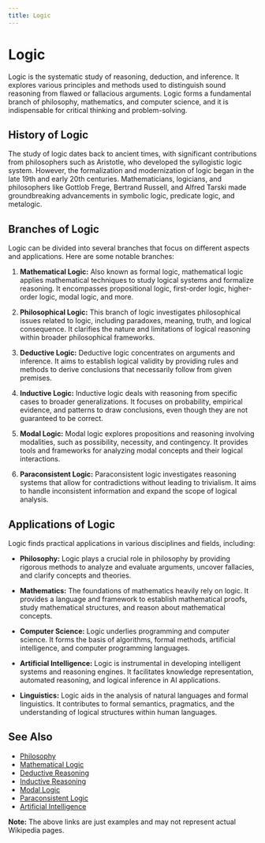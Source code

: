 ```yaml
---
title: Logic
---
```

# Logic

Logic is the systematic study of reasoning, deduction, and inference. It explores various principles and methods used to distinguish sound reasoning from flawed or fallacious arguments. Logic forms a fundamental branch of philosophy, mathematics, and computer science, and it is indispensable for critical thinking and problem-solving.

## History of Logic

The study of logic dates back to ancient times, with significant contributions from philosophers such as Aristotle, who developed the syllogistic logic system. However, the formalization and modernization of logic began in the late 19th and early 20th centuries. Mathematicians, logicians, and philosophers like Gottlob Frege, Bertrand Russell, and Alfred Tarski made groundbreaking advancements in symbolic logic, predicate logic, and metalogic.

## Branches of Logic

Logic can be divided into several branches that focus on different aspects and applications. Here are some notable branches:

1. **Mathematical Logic:** Also known as formal logic, mathematical logic applies mathematical techniques to study logical systems and formalize reasoning. It encompasses propositional logic, first-order logic, higher-order logic, modal logic, and more.

2. **Philosophical Logic:** This branch of logic investigates philosophical issues related to logic, including paradoxes, meaning, truth, and logical consequence. It clarifies the nature and limitations of logical reasoning within broader philosophical frameworks.

3. **Deductive Logic:** Deductive logic concentrates on arguments and inference. It aims to establish logical validity by providing rules and methods to derive conclusions that necessarily follow from given premises.

4. **Inductive Logic:** Inductive logic deals with reasoning from specific cases to broader generalizations. It focuses on probability, empirical evidence, and patterns to draw conclusions, even though they are not guaranteed to be correct.

5. **Modal Logic:** Modal logic explores propositions and reasoning involving modalities, such as possibility, necessity, and contingency. It provides tools and frameworks for analyzing modal concepts and their logical interactions.

6. **Paraconsistent Logic:** Paraconsistent logic investigates reasoning systems that allow for contradictions without leading to trivialism. It aims to handle inconsistent information and expand the scope of logical analysis.

## Applications of Logic

Logic finds practical applications in various disciplines and fields, including:

- **Philosophy:** Logic plays a crucial role in philosophy by providing rigorous methods to analyze and evaluate arguments, uncover fallacies, and clarify concepts and theories.

- **Mathematics:** The foundations of mathematics heavily rely on logic. It provides a language and framework to establish mathematical proofs, study mathematical structures, and reason about mathematical concepts.

- **Computer Science:** Logic underlies programming and computer science. It forms the basis of algorithms, formal methods, artificial intelligence, and computer programming languages.

- **Artificial Intelligence:** Logic is instrumental in developing intelligent systems and reasoning engines. It facilitates knowledge representation, automated reasoning, and logical inference in AI applications.

- **Linguistics:** Logic aids in the analysis of natural languages and formal linguistics. It contributes to formal semantics, pragmatics, and the understanding of logical structures within human languages.

## See Also

- [Philosophy](Philosophy.md)
- [Mathematical Logic](Mathematical_Logic.md)
- [Deductive Reasoning](Deductive_Reasoning.md)
- [Inductive Reasoning](Inductive_Reasoning.md)
- [Modal Logic](Modal_Logic.md)
- [Paraconsistent Logic](Paraconsistent_Logic.md)
- [Artificial Intelligence](Artificial_Intelligence.md)

**Note:** The above links are just examples and may not represent actual Wikipedia pages.